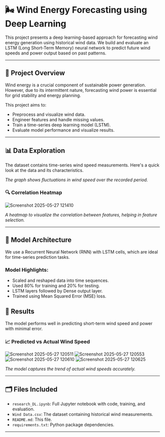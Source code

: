 # 🌬️ Wind Energy Forecasting using Deep Learning

This project presents a deep learning-based approach for forecasting wind energy generation using historical wind data. We build and evaluate an LSTM (Long Short-Term Memory) neural network to predict future wind speeds and power output based on past patterns.

---

## 📌 Project Overview

Wind energy is a crucial component of sustainable power generation. However, due to its intermittent nature, forecasting wind power is essential for grid stability and energy planning.

This project aims to:
- Preprocess and visualize wind data.
- Engineer features and handle missing values.
- Train a time-series deep learning model (LSTM).
- Evaluate model performance and visualize results.

---

## 📊 Data Exploration

The dataset contains time-series wind speed measurements. Here's a quick look at the data and its characteristics.

*The graph shows fluctuations in wind speed over the recorded period.*

### 🔍 Correlation Heatmap

![Screenshot 2025-05-27 121410](https://github.com/user-attachments/assets/c67403c9-7274-49a0-afbc-3ac05df2007f)


*A heatmap to visualize the correlation between features, helping in feature selection.*

---

## 🧠 Model Architecture

We use a Recurrent Neural Network (RNN) with LSTM cells, which are ideal for time-series prediction tasks.

### Model Highlights:

- Scaled and reshaped data into time sequences.
- Used 80% for training and 20% for testing.
- LSTM layers followed by Dense output layer.
- Trained using Mean Squared Error (MSE) loss.

## 🧪 Results

The model performs well in predicting short-term wind speed and power with minimal error.

### 📈 Predicted vs Actual Wind Speed

![Screenshot 2025-05-27 120511](https://github.com/user-attachments/assets/14ffa8b2-9e26-4cf9-a85f-676c35556fcf)
![Screenshot 2025-05-27 120553](https://github.com/user-attachments/assets/353ef672-985f-4e23-a69e-18a938241b35)
![Screenshot 2025-05-27 120610](https://github.com/user-attachments/assets/1cd3865a-88ec-4711-8cff-d4df2344c65c)
![Screenshot 2025-05-27 120625](https://github.com/user-attachments/assets/8c85809f-2baa-429f-b7c1-b88749f49e75)





*The model captures the trend of actual wind speeds accurately.*

---

## 🗂️ Files Included

- `research_DL.ipynb`: Full Jupyter notebook with code, training, and evaluation.
- `Wind Data.csv`: The dataset containing historical wind measurements.
- `README.md`: This file.
- `requirements.txt`: Python package dependencies.

---
